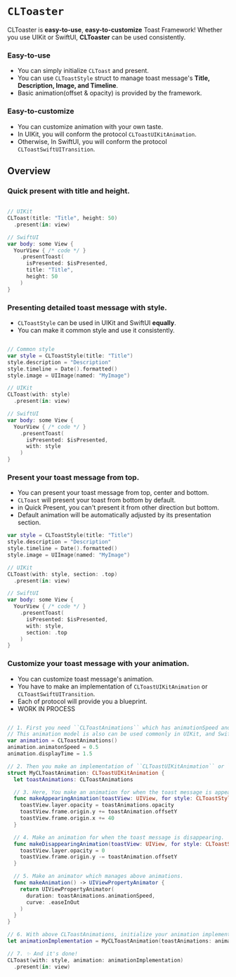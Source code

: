 # ``CLToaster``

CLToaster is **easy-to-use**, **easy-to-customize** Toast Framework!
Whether you use UIKit or SwiftUI, **CLToaster** can be used consistently.

### Easy-to-use
  - You can simply initialize ``CLToast`` and present.
  - You can use ``CLToastStyle`` struct to manage toast message's **Title, Description, Image, and Timeline**.
  - Basic animation(offset & opacity) is provided by the framework.

### Easy-to-customize
  - You can customize animation with your own taste.
  - In UIKit, you will conform the protocol ``CLToastUIKitAnimation``.
  - Otherwise, In SwiftUI, you will conform the protocol ``CLToastSwiftUITransition``.

## Overview
### Quick present with title and height.

```swift

// UIKit
CLToast(title: "Title", height: 50)
  .present(in: view)

// SwiftUI
var body: some View {
  YourView { /* code */ }
    .presentToast(
      isPresented: $isPresented,
      title: "Title",
      height: 50
    )
}

```

### Presenting detailed toast message with style.
- ``CLToastStyle`` can be used in UIKit and SwiftUI **equally**.
- You can make it common style and use it consistently.

```swift

// Common style
var style = CLToastStyle(title: "Title")
style.description = "Description"
style.timeline = Date().formatted()
style.image = UIImage(named: "MyImage")

// UIKit
CLToast(with: style)
  .present(in: view)

// SwiftUI
var body: some View {
  YourView { /* code */ }
    .presentToast(
      isPresented: $isPresented,
      with: style
    )
}

```

### Present your toast message from top.
- You can present your toast message from top, center and bottom.
- ``CLToast`` will present your toast from bottom by default.
- in Quick Present, you can't present it from other direction but bottom.
- Default animation will be automatically adjusted by its presentation section.

```swift
var style = CLToastStyle(title: "Title")
style.description = "Description"
style.timeline = Date().formatted()
style.image = UIImage(named: "MyImage")

// UIKit
CLToast(with: style, section: .top)
  .present(in: view)

// SwiftUI
var body: some View {
  YourView { /* code */ }
    .presentToast(
      isPresented: $isPresented,
      with: style,
      section: .top
    )
}
```

### Customize your toast message with your animation.
- You can customize toast message's animation.
- You have to make an implementation of ``CLToastUIKitAnimation`` or ``CLToastSwiftUITransition``.
- Each of protocol will provide you a blueprint.
- WORK IN PROCESS

```swift

// 1. First you need ``CLToastAnimations`` which has animationSpeed and displayTime, etc.
// This animation model is also can be used commonly in UIKit, and SwiftUI.
var animation = CLToastAnimations()
animation.animatonSpeed = 0.5
animation.displayTime = 1.5

// 2. Then you make an implementation of ``CLToastUIKitAnimation`` or ``CLToastSwiftUITransition``.
struct MyCLToastAnimation: CLToastUIKitAnimation {
  let toastAnimations: CLToastAnimations

  // 3. Here, You make an animation for when the toast message is appearing.
  func makeAppearingAnimation(toastView: UIView, for style: CLToastStyle) {
    toastView.layer.opacity = toastAnimations.opacity
    toastView.frame.origin.y += toastAnimation.offsetY
    toastView.frame.origin.x += 40
  }

  // 4. Make an animation for when the toast message is disappearing.
  func makeDisappearingAnimation(toastView: UIView, for style: CLToastStyle) {
    toastView.layer.opacity = 0
    toastView.frame.origin.y -= toastAnimation.offsetY
  }

  // 5. Make an animator which manages above animations.
  func makeAnimation() -> UIViewPropertyAnimator {
    return UIViewPropertyAnimator(
      duration: toastAnimations.animationSpeed,
      curve: .easeInOut
    )
  }
}

// 6. With above CLToastAnimations, initialize your animation implementation.
let animationImplementation = MyCLToastAnimation(toastAnimations: animation)

// 7. ✨ And it's done!
CLToast(with: style, animation: animationImplementation)
  .present(in: view)

```
